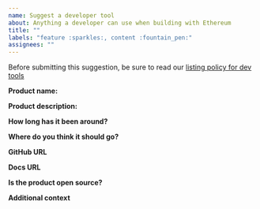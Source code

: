 ```yaml
---
name: Suggest a developer tool
about: Anything a developer can use when building with Ethereum
title: ""
labels: "feature :sparkles:, content :fountain_pen:"
assignees: ""
---
```


Before submitting this suggestion, be sure to read our [listing policy for dev tools](https://ethereum.org/en/contributing/adding-developer-tools/)

**Product name:**

<!-- Name of the product -->

**Product description:**

<!-- What does it do? -->

**How long has it been around?**

<!-- We prioritise products that are battle-tested. -->

**Where do you think it should go?**

<!-- List the pages where you think this tool is most relevant on ethereum.org -->

**GitHub URL**

<!-- Please provide a link to the product's repo. -->

**Docs URL**

<!-- Please provide a link to the product's docs. -->

**Is the product open source?**

<!-- We prioritise open source projects when possible. -->

**Additional context**

<!-- Add any other context or screenshots about the feature request here. -->

